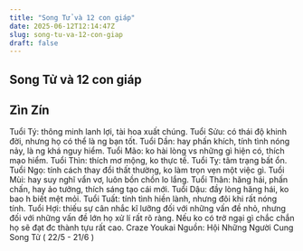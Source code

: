 ```yaml
---
title: "Song Tử và 12 con giáp"
date: 2025-06-12T12:14:47Z
slug: song-tu-va-12-con-giap
draft: false
---
```


## Song Tử và 12 con giáp

## Zìn Zín

Tuổi Tý: thông minh lanh lợi, tài hoa xuất chúng.​ 
Tuổi Sửu: có thái độ khinh đời, nhưng họ có thể là ng bạn tốt.​ 
Tuổi Dần: hay phấn khích, tính tình nóng nảy, là ng khá nguy hiểm.​ 
Tuổi Mão: ko hài lòng vs những gì hiện có, thích mạo hiểm.​ ​Tuổi Thìn: thích mơ mộng, ko thực tế.​ ​Tuổi Tỵ: tâm trạng bất ổn.​ ​Tuổi Ngọ: tính cách thay đổi thất thường, ko làm trọn vẹn một việc gì.​ ​Tuổi Mùi: hay suy nghĩ vẩn vơ, luôn bồn chồn lo lắng.​ ​Tuổi Thân: hăng hái, phấn chấn, hay ảo tưởng, thích sáng tạo cái mới.​ ​Tuổi Dậu: đầy lòng hăng hái, ko bao h biết mệt mỏi.​ ​Tuổi Tuất: tính tình hiền lành, nhưng đôi khi rất nóng tính.​ ​Tuổi Hợi: thiếu sự cân nhắc kĩ lưỡng đối với những vấn đề nhỏ, nhưng đối với những vấn đề lớn họ xử lí rất rõ ràng. Nếu ko có trở ngại gì chắc chắn họ sẽ đạt đc thành tựu rất cao.​ 
Craze Youkai ​Nguồn: Hội Những Người Cung Song Tử ( 22/5 - 21/6 )​